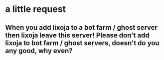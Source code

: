 # a little request

## When you add lixoja to a bot farm / ghost server then lixoja leave this server! Please don't add lixoja to bot farm / ghost servers, doesn't do you any good, why even?
